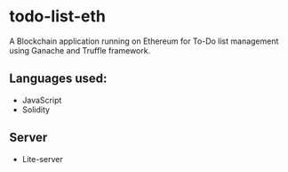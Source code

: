 # todo-list-eth
A Blockchain application running on Ethereum for To-Do list management using Ganache and Truffle framework.

## Languages used:
* JavaScript
* Solidity

## Server
* Lite-server